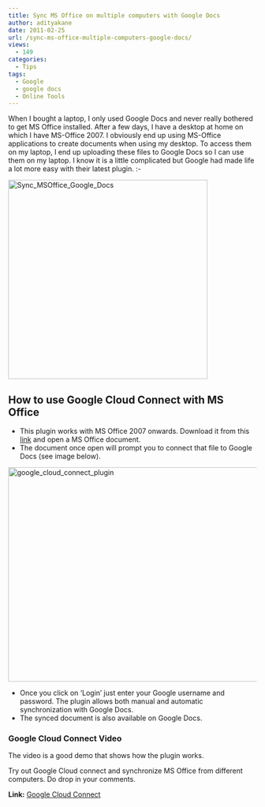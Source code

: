 ```yaml
---
title: Sync MS Office on multiple computers with Google Docs
author: adityakane
date: 2011-02-25
url: /sync-ms-office-multiple-computers-google-docs/
views:
  - 149
categories:
  - Tips
tags:
  - Google
  - google docs
  - Online Tools
---
```

When I bought a laptop, I only used Google Docs and never really bothered to get MS Office installed. After a few days, I have a desktop at home on which I have MS-Office 2007. I obviously end up using MS-Office applications to create documents when using my desktop. To access them on my laptop, I end up uploading these files to Google Docs so I can use them on my laptop. I know it is a little complicated but Google had made life a lot more easy with their latest plugin. <img src="http://devilsworkshop.org/wp-includes/images/smilies/simple-smile.png" alt=":-)" class="wp-smiley" style="height: 1em; max-height: 1em;" />

[<img style="background-image: none; padding-left: 0px; padding-right: 0px; display: inline; padding-top: 0px; border-width: 0px;" title="Sync_MSOffice_Google_Docs" src="http://cdn.devilsworkshop.org/files/2011/02/Sync_MSOffice_Google_Docs_thumb.png" border="0" alt="Sync_MSOffice_Google_Docs" width="404" height="404" />][1]

## How to use Google Cloud Connect with MS Office

  * This plugin works with MS Office 2007 onwards. Download it from this <a href="http://tools.google.com/dlpage/cloudconnect#utm_campaign=launch&utm_source=en-na-us-gdb-GCC-Appsperience_02242011&utm_medium=blog" onclick="_gaq.push(['_trackEvent', 'outbound-article', 'http://tools.google.com/dlpage/cloudconnect#utm_campaign=launch&utm_source=en-na-us-gdb-GCC-Appsperience_02242011&utm_medium=blog', 'link']);" >link</a> and open a MS Office document.
  * The document once open will prompt you to connect that file to Google Docs (see image below).

[<img style="background-image: none; padding-left: 0px; padding-right: 0px; display: inline; padding-top: 0px; border-width: 0px;" title="google_cloud_connect_plugin" src="http://cdn.devilsworkshop.org/files/2011/02/google_cloud_connect_plugin_thumb.png" border="0" alt="google_cloud_connect_plugin" width="554" height="435" />][2]

  * Once you click on ‘Login’ just enter your Google username and password. The plugin allows both manual and automatic synchronization with Google Docs.
  * The synced document is also available on Google Docs.

### Google Cloud Connect Video

The video is a good demo that shows how the plugin works.



Try out Google Cloud connect and synchronize MS Office from different computers. Do drop in your comments.

**Link:** <a href="http://tools.google.com/dlpage/cloudconnect#utm_campaign=launch&utm_source=en-na-us-gdb-GCC-Appsperience_02242011&utm_medium=blog" onclick="_gaq.push(['_trackEvent', 'outbound-article', 'http://tools.google.com/dlpage/cloudconnect#utm_campaign=launch&utm_source=en-na-us-gdb-GCC-Appsperience_02242011&utm_medium=blog', 'Google Cloud Connect']);" >Google Cloud Connect</a>

 [1]: http://cdn.devilsworkshop.org/files/2011/02/Sync_MSOffice_Google_Docs.png
 [2]: http://cdn.devilsworkshop.org/files/2011/02/google_cloud_connect_plugin.png
